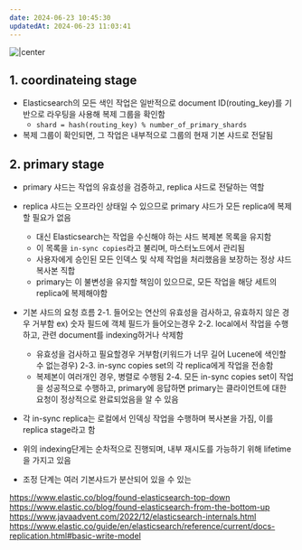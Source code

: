 ```yaml
---
date: 2024-06-23 10:45:30
updatedAt: 2024-06-23 11:03:41
---
```

![|center](Pasted%20image%2020240623104840.png)
## 1. coordinateing stage
- Elasticsearch의 모든 색인 작업은 일반적으로 document ID(routing_key)를 기반으로 라우팅을 사용해 복제 그룹을 확인함
	- `shard = hash(routing_key) % number_of_primary_shards`
- 복제 그룹이 확인되면, 그 작업은 내부적으로 그룹의 현재 기본 샤드로 전달됨
## 2. primary stage
- primary 샤드는 작업의 유효성을 검증하고, replica 샤드로 전달하는 역할
- replica 샤드는 오프라인 상태일 수 있으므로 primary 샤드가 모든 replica에 복제할 필요가 없음
	- 대신 Elasticsearch는 작업을 수신해야 하는 샤드 복제본 목록을 유지함
	- 이 목록을 `in-sync copies`라고 불리며, 마스터노드에서 관리됨
	- 사용자에게 승인된 모든 인덱스 및 삭제 작업을 처리했음을 보장하는 정상 샤드 복사본 직합
	- primary는 이 불변성을 유지할 책임이 있으므로, 모든 작업을 해당 세트의 replica에 복제해야함
- 기본 샤드의 요청 흐름
	2-1. 들어오는 연산의 유효성을 검사하고, 유효하지 않은 경우 거부함
		ex) 숫자 필드에 객체 필드가 들어오는경우
	2-2. local에서 작업을 수행하고, 관련 document를 indexing하거나 삭제함
	- 유효성을 검사하고 필요할경우 거부함(키워드가 너무 길어 Lucene에 색인할 수 없는경우)
	2-3. in-sync copies set의 각 replica에게 작업을 전송함
	- 복제본이 여러개인 경우, 병렬로 수행됨
	2-4. 모든 in-sync copies set이 작업을 성공적으로 수행하고, primary에 응답하면 primary는 클라이언트에 대한 요청이 정상적으로 완료되었음을 알 수 있음

- 각 in-sync replica는 로컬에서 인덱싱 작업을 수행하며 복사본을 가짐, 이를 replica stage라고 함 

- 위의 indexing단게는 순차적으로 진행되며, 내부 재시도를 가능하기 위해 lifetime을 가지고 있음
- 조정 단계는 여러 기본샤드가 분산되어 있을 수 있는 


https://www.elastic.co/blog/found-elasticsearch-top-down
https://www.elastic.co/blog/found-elasticsearch-from-the-bottom-up
https://www.javaadvent.com/2022/12/elasticsearch-internals.html
https://www.elastic.co/guide/en/elasticsearch/reference/current/docs-replication.html#basic-write-model